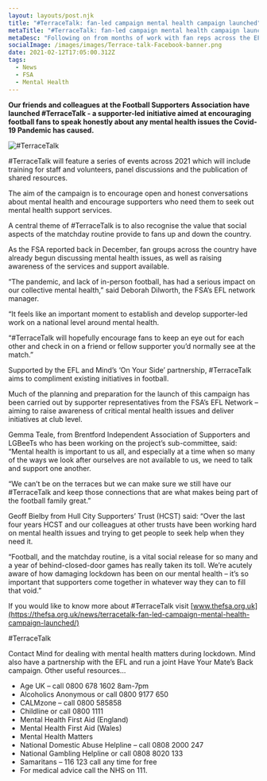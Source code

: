 ```yaml
---
layout: layouts/post.njk
title: "#TerraceTalk: fan-led campaign mental health campaign launched"
metaTitle: "#TerraceTalk: fan-led campaign mental health campaign launched"
metaDesc: "Following on from months of work with fan reps across the EFL, the FSA is pleased to launch #TerraceTalk – a supporter-led mental health initiative."
socialImage: /images/images/Terrace-talk-Facebook-banner.png
date: 2021-02-12T17:05:00.312Z
tags:
  - News
  - FSA
  - Mental Health
---
```


**Our friends and colleagues at the Football Supporters Association have launched #TerraceTalk - a supporter-led initiative aimed at encouraging football fans to speak honestly about any mental health issues the Covid-19 Pandemic has caused.**

![#TerraceTalk](/images/Terrace-talk-Facebook-banner.png)

#TerraceTalk will feature a series of events across 2021 which will include training for staff and volunteers, panel discussions and the publication of shared resources.

The aim of the campaign is to encourage open and honest conversations about mental health and encourage supporters who need them to seek out mental health support services. 

A central theme of #TerraceTalk is to also recognise the value that social aspects of the matchday routine provide to fans up and down the country.

As the FSA reported back in December, fan groups across the country have already begun discussing mental health issues, as well as raising awareness of the services and support available.

“The pandemic, and lack of in-person football, has had a serious impact on our collective mental health,” said Deborah Dilworth, the FSA’s EFL network manager.

“It feels like an important moment to establish and develop supporter-led work on a national level around mental health.

“#TerraceTalk will hopefully encourage fans to keep an eye out for each other and check in on a friend or fellow supporter you’d normally see at the match.”

Supported by the EFL and Mind’s ‘On Your Side’ partnership, #TerraceTalk aims to compliment existing initiatives in football.

Much of the planning and preparation for the launch of this campaign has been carried out by supporter representatives from the FSA’s EFL Network – aiming to raise awareness of critical mental health issues and deliver initiatives at club level.

Gemma Teale, from Brentford Independent Association of Supporters and LGBeeTs who has been working on the project’s sub-committee, said: “Mental health is important to us all, and especially at a time when so many of the ways we look after ourselves are not available to us, we need to talk and support one another.

“We can’t be on the terraces but we can make sure we still have our #TerraceTalk and keep those connections that are what makes being part of the football family great.”

Geoff Bielby from Hull City Supporters’ Trust (HCST) said: “Over the last four years HCST and our colleagues at other trusts have been working hard on mental health issues and trying to get people to seek help when they need it.

“Football, and the matchday routine, is a vital social release for so many and a year of behind-closed-door games has really taken its toll. We’re acutely aware of how damaging lockdown has been on our mental health – it’s so important that supporters come together in whatever way they can to fill that void.”

If you would like to know more about #TerraceTalk visit [www.thefsa.org.uk](https://thefsa.org.uk/news/terracetalk-fan-led-campaign-mental-health-campaign-launched/)

#TerraceTalk

Contact Mind for dealing with mental health matters during lockdown. Mind also have a partnership with the EFL and run a joint Have Your Mate’s Back campaign. Other useful resources…

* Age UK – call 0800 678 1602 8am-7pm
* Alcoholics Anonymous or call 0800 9177 650
* CALMzone – call 0800 585858
* Childline or call 0800 1111
* Mental Health First Aid (England)
* Mental Health First Aid (Wales)
* Mental Health Matters
* National Domestic Abuse Helpline – call 0808 2000 247
* National Gambling Helpline or call 0808 8020 133
* Samaritans – 116 123 call any time for free
* For medical advice call the NHS on 111.